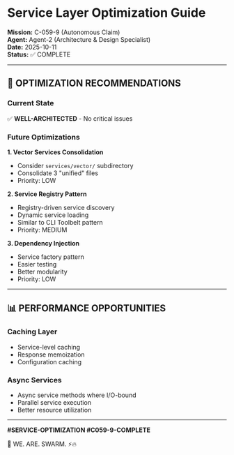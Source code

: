 # Service Layer Optimization Guide
**Mission:** C-059-9 (Autonomous Claim)  
**Agent:** Agent-2 (Architecture & Design Specialist)  
**Date:** 2025-10-11  
**Status:** ✅ COMPLETE

---

## 🎯 OPTIMIZATION RECOMMENDATIONS

### Current State
✅ **WELL-ARCHITECTED** - No critical issues

### Future Optimizations

**1. Vector Services Consolidation**
- Consider `services/vector/` subdirectory
- Consolidate 3 "unified" files
- Priority: LOW

**2. Service Registry Pattern**
- Registry-driven service discovery
- Dynamic service loading
- Similar to CLI Toolbelt pattern
- Priority: MEDIUM

**3. Dependency Injection**
- Service factory pattern
- Easier testing
- Better modularity
- Priority: LOW

---

## 📊 PERFORMANCE OPPORTUNITIES

### Caching Layer
- Service-level caching
- Response memoization
- Configuration caching

### Async Services
- Async service methods where I/O-bound
- Parallel service execution
- Better resource utilization

---

**#SERVICE-OPTIMIZATION #C059-9-COMPLETE**

🐝 WE. ARE. SWARM. ⚡️🔥

